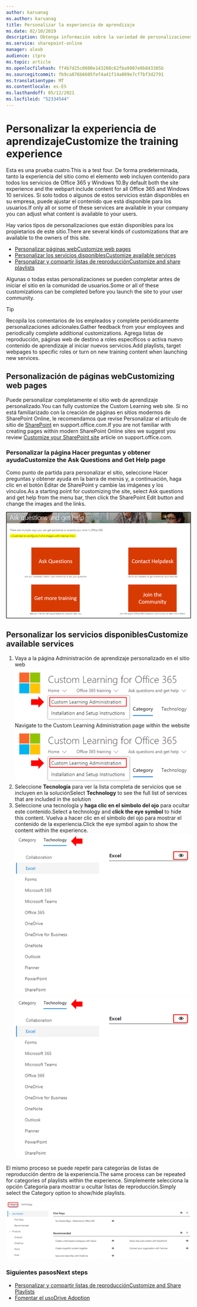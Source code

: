 ```yaml
---
author: karuanag
ms.author: karuanag
title: Personalizar la experiencia de aprendizaje
ms.date: 02/10/2019
description: Obtenga información sobre la variedad de personalizaciones disponibles con Custom Learning para Office 365
ms.service: sharepoint-online
manager: alexb
audience: itpro
ms.topic: article
ms.openlocfilehash: ff4b7d25c0600e143208c62fba9987e0b843385b
ms.sourcegitcommit: fb9ca876b6605fef4a41f14a069e7cf7bf3d2791
ms.translationtype: MT
ms.contentlocale: es-ES
ms.lasthandoff: 05/12/2021
ms.locfileid: "52334544"
---
```

# <a name="customize-the-training-experience"></a><span data-ttu-id="317e0-103">Personalizar la experiencia de aprendizaje</span><span class="sxs-lookup"><span data-stu-id="317e0-103">Customize the training experience</span></span>

<span data-ttu-id="317e0-104">Esta es una prueba cuatro.</span><span class="sxs-lookup"><span data-stu-id="317e0-104">This is a test four.</span></span> <span data-ttu-id="317e0-105">De forma predeterminada, tanto la experiencia del sitio como el elemento web incluyen contenido para todos los servicios de Office 365 y Windows 10.</span><span class="sxs-lookup"><span data-stu-id="317e0-105">By default both the site experience and the webpart include content for all Office 365 and Windows 10 services.</span></span>  <span data-ttu-id="317e0-106">Si solo todos o algunos de estos servicios están disponibles en su empresa, puede ajustar el contenido que está disponible para los usuarios.</span><span class="sxs-lookup"><span data-stu-id="317e0-106">If only all or some of these services are available in your company you can adjust what content is available to your users.</span></span>  

<span data-ttu-id="317e0-107">Hay varios tipos de personalizaciones que están disponibles para los propietarios de este sitio.</span><span class="sxs-lookup"><span data-stu-id="317e0-107">There are several kinds of customizations that are available to the owners of this site.</span></span> 

- [<span data-ttu-id="317e0-108">Personalizar páginas web</span><span class="sxs-lookup"><span data-stu-id="317e0-108">Customize web pages</span></span>](#customizing-web-pages)
- [<span data-ttu-id="317e0-109">Personalizar los servicios disponibles</span><span class="sxs-lookup"><span data-stu-id="317e0-109">Customize available services</span></span>](#customize-available-services)
- [<span data-ttu-id="317e0-110">Personalizar y compartir listas de reproducción</span><span class="sxs-lookup"><span data-stu-id="317e0-110">Customize and share playlists</span></span>](customplaylist.md)

<span data-ttu-id="317e0-111">Algunas o todas estas personalizaciones se pueden completar antes de iniciar el sitio en la comunidad de usuarios.</span><span class="sxs-lookup"><span data-stu-id="317e0-111">Some or all of these customizations can be completed before you launch the site to your user community.</span></span>  

> [!TIP]
> <span data-ttu-id="317e0-112">Recopila los comentarios de los empleados y complete periódicamente personalizaciones adicionales.</span><span class="sxs-lookup"><span data-stu-id="317e0-112">Gather feedback from your employees and periodically complete additional customizations.</span></span>  <span data-ttu-id="317e0-113">Agrega listas de reproducción, páginas web de destino a roles específicos o activa nuevo contenido de aprendizaje al iniciar nuevos servicios.</span><span class="sxs-lookup"><span data-stu-id="317e0-113">Add playlists, target webpages to specific roles or turn on new training content when launching new services.</span></span> 

## <a name="customizing-web-pages"></a><span data-ttu-id="317e0-114">Personalización de páginas web</span><span class="sxs-lookup"><span data-stu-id="317e0-114">Customizing web pages</span></span>

<span data-ttu-id="317e0-115">Puede personalizar completamente el sitio web de aprendizaje personalizado.</span><span class="sxs-lookup"><span data-stu-id="317e0-115">You can fully customize the Custom Learning web site.</span></span> <span data-ttu-id="317e0-116">Si no está familiarizado con la creación de páginas en sitios modernos de SharePoint Online, le recomendamos que revise Personalizar el artículo de sitio de [SharePoint](https://support.office.com/article/customize-your-sharepoint-site-320b43e5-b047-4fda-8381-f61e8ac7f59b) en support.office.com.</span><span class="sxs-lookup"><span data-stu-id="317e0-116">If you are not familiar with creating pages within modern SharePoint Online sites we suggest you review [Customize your SharePoint site](https://support.office.com/article/customize-your-sharepoint-site-320b43e5-b047-4fda-8381-f61e8ac7f59b) article on support.office.com.</span></span> 

### <a name="customize-the-ask-questions-and-get-help-page"></a><span data-ttu-id="317e0-117">Personalizar la **página Hacer preguntas y obtener** ayuda</span><span class="sxs-lookup"><span data-stu-id="317e0-117">Customize the **Ask Questions and Get Help** page</span></span>

<span data-ttu-id="317e0-118">Como punto de partida para personalizar el sitio, seleccione Hacer preguntas y obtener ayuda en la barra de menús y, a continuación, haga clic en el botón Editar de SharePoint y cambie las imágenes y los vínculos.</span><span class="sxs-lookup"><span data-stu-id="317e0-118">As a starting point for customizing the site, select Ask questions and get help from the menu bar, then click the SharePoint Edit button and change the images and the links.</span></span> 

![Hacer preguntas y obtener la ventana de ayuda](media/custom_ask.png)

## <a name="customize-available-services"></a><span data-ttu-id="317e0-120">Personalizar los servicios disponibles</span><span class="sxs-lookup"><span data-stu-id="317e0-120">Customize available services</span></span>

1.  <span data-ttu-id="317e0-121">Vaya a la página Administración de aprendizaje personalizado en el sitio web ![ Seleccionar administración de aprendizaje personalizada](media/custom_admin.png)</span><span class="sxs-lookup"><span data-stu-id="317e0-121">Navigate to the Custom Learning Administration page within the website ![Select Custom Learning Administration](media/custom_admin.png)</span></span>
1. <span data-ttu-id="317e0-122">Seleccione **Tecnología** para ver la lista completa de servicios que se incluyen en la solución</span><span class="sxs-lookup"><span data-stu-id="317e0-122">Select **Technology** to see the full list of services that are included in the solution</span></span>
1. <span data-ttu-id="317e0-123">Seleccione una tecnología y **haga clic en el símbolo del ojo** para ocultar este contenido.</span><span class="sxs-lookup"><span data-stu-id="317e0-123">Select a technology and **click the eye symbol** to hide this content.</span></span>  <span data-ttu-id="317e0-124">Vuelva a hacer clic en el símbolo del ojo para mostrar el contenido de la experiencia.</span><span class="sxs-lookup"><span data-stu-id="317e0-124">Click the eye symbol again to show the content within the experience.</span></span> 
<span data-ttu-id="317e0-125">![personalizado](media/custom_techlist.png)</span><span class="sxs-lookup"><span data-stu-id="317e0-125">![custom](media/custom_techlist.png)</span></span>

<span data-ttu-id="317e0-126">El mismo proceso se puede repetir para categorías de listas de reproducción dentro de la experiencia.</span><span class="sxs-lookup"><span data-stu-id="317e0-126">The same process can be repeated for categories of playlists within the experience.</span></span>  <span data-ttu-id="317e0-127">Simplemente selecciona la opción Categoría para mostrar u ocultar listas de reproducción.</span><span class="sxs-lookup"><span data-stu-id="317e0-127">Simply select the Category option to show/hide playlists.</span></span> 

![Seleccionar categoría](media/custom_cat.png)

### <a name="next-steps"></a><span data-ttu-id="317e0-129">Siguientes pasos</span><span class="sxs-lookup"><span data-stu-id="317e0-129">Next steps</span></span>

- [<span data-ttu-id="317e0-130">Personalizar y compartir listas de reproducción</span><span class="sxs-lookup"><span data-stu-id="317e0-130">Customize and Share Playlists</span></span>](customplaylist.md)
- [<span data-ttu-id="317e0-131">Fomentar el uso</span><span class="sxs-lookup"><span data-stu-id="317e0-131">Drive Adoption</span></span>](driveadoption.md) 
